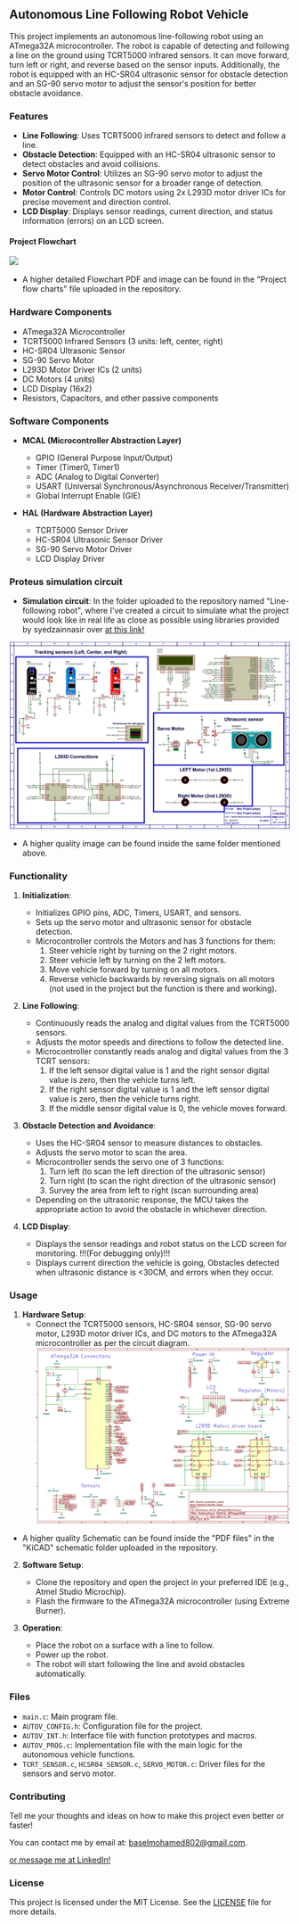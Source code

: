 ## Autonomous Line Following Robot Vehicle

This project implements an autonomous line-following robot using an ATmega32A microcontroller. The robot is capable of detecting and following a line on the ground using TCRT5000 infrared sensors. It can move forward, turn left or right, and reverse based on the sensor inputs. Additionally, the robot is equipped with an HC-SR04 ultrasonic sensor for obstacle detection and an SG-90 servo motor to adjust the sensor's position for better obstacle avoidance.

### Features

- **Line Following**: Uses TCRT5000 infrared sensors to detect and follow a line.
- **Obstacle Detection**: Equipped with an HC-SR04 ultrasonic sensor to detect obstacles and avoid collisions.
- **Servo Motor Control**: Utilizes an SG-90 servo motor to adjust the position of the ultrasonic sensor for a broader range of detection.
- **Motor Control**: Controls DC motors using 2x L293D motor driver ICs for precise movement and direction control.
- **LCD Display**: Displays sensor readings, current direction, and status information (errors) on an LCD screen.

#### Project Flowchart
![](https://github.com/RattleBrattle/Autonomous-Line-following-Vehicle-/blob/main/Project%20flow%20charts/AUTOV_FLOWCHART_V1.0.png?raw=true)

- A higher detailed Flowchart PDF and image can be found in the "Project flow charts" file uploaded in the repository.

### Hardware Components

- ATmega32A Microcontroller
- TCRT5000 Infrared Sensors (3 units: left, center, right)
- HC-SR04 Ultrasonic Sensor
- SG-90 Servo Motor
- L293D Motor Driver ICs (2 units)
- DC Motors (4 units)
- LCD Display (16x2)
- Resistors, Capacitors, and other passive components 

### Software Components

- **MCAL (Microcontroller Abstraction Layer)**
  - GPIO (General Purpose Input/Output)
  - Timer (Timer0, Timer1)
  - ADC (Analog to Digital Converter)
  - USART (Universal Synchronous/Asynchronous Receiver/Transmitter)
  - Global Interrupt Enable (GIE)
  
- **HAL (Hardware Abstraction Layer)**
  - TCRT5000 Sensor Driver
  - HC-SR04 Ultrasonic Sensor Driver
  - SG-90 Servo Motor Driver
  - LCD Display Driver
 
### Proteus simulation circuit

  - **Simulation circuit**: In the folder uploaded to the repository named "Line-following robot", where I've created a circuit
  to simulate what the project would look like in real life as close as possible using libraries provided by syedzainnasir over [at this link!](https://www.theengineeringprojects.com/2021/05/infrared-tracker-sensor-library-for-proteus.html)

  ![](https://github.com/RattleBrattle/Autonomous-Line-following-Vehicle-/blob/main/Line-following%20robot/Proteus%20schematic%20V1.1.png?raw=true)

  - A higher quality image can be found inside the same folder mentioned above.

### Functionality

1. **Initialization**: 
   - Initializes GPIO pins, ADC, Timers, USART, and sensors.
   - Sets up the servo motor and ultrasonic sensor for obstacle detection.
   - Microcontroller controls the Motors and has 3 functions for them:
     1) Steer vehicle right by turning on the 2 right motors.
     2) Steer vehicle left by turning on the 2 left motors.
     3) Move vehicle forward by turning on all motors.
     4) Reverse vehicle backwards by reversing signals on all motors (not used in the project but the function is there and working).

2. **Line Following**:
   - Continuously reads the analog and digital values from the TCRT5000 sensors.
   - Adjusts the motor speeds and directions to follow the detected line.
   - Microcontroller constantly reads analog and digital values from the 3 TCRT sensors:
     1) If the left sensor digital value is 1 and the right sensor digital value is zero, then the vehicle turns left.
     2) If the right sensor digital value is 1 and the left sensor digital value is zero, then the vehicle turns right.
     3) If the middle sensor digital value is 0, the vehicle moves forward.

3. **Obstacle Detection and Avoidance**:
   - Uses the HC-SR04 sensor to measure distances to obstacles.
   - Adjusts the servo motor to scan the area.
   - Microcontroller sends the servo one of 3 functions:
     1) Turn left (to scan the left direction of the ultrasonic sensor)
     2) Turn right (to scan the right direction of the ultrasonic sensor)
     3) Survey the area from left to right (scan surrounding area)
   - Depending on the ultrasonic response, the MCU takes the appropriate action to avoid the obstacle in whichever direction.

4. **LCD Display**:
   - Displays the sensor readings and robot status on the LCD screen for monitoring. !!!(For debugging only)!!!
   - Displays current direction the vehicle is going, Obstacles detected when ultrasonic distance is <30CM, and errors when they occur. 

### Usage

1. **Hardware Setup**:
   - Connect the TCRT5000 sensors, HC-SR04 sensor, SG-90 servo motor, L293D motor driver ICs, and DC motors to the ATmega32A microcontroller as per the circuit diagram.
![](https://github.com/RattleBrattle/Autonomous-Line-following-Vehicle-/blob/main/Autonomous%20Vehicle%20-%20KiCad/PDF%20files/Schematic%20V1.0.png?raw=true)

- A higher quality Schematic can be found inside the "PDF files" in the "KiCAD" schematic folder uploaded in the repository.
  
2. **Software Setup**:
   - Clone the repository and open the project in your preferred IDE (e.g., Atmel Studio Microchip).
   - Flash the firmware to the ATmega32A microcontroller (using Extreme Burner).

3. **Operation**:
   - Place the robot on a surface with a line to follow.
   - Power up the robot.
   - The robot will start following the line and avoid obstacles automatically.

### Files

- `main.c`: Main program file.
- `AUTOV_CONFIG.h`: Configuration file for the project.
- `AUTOV_INT.h`: Interface file with function prototypes and macros.
- `AUTOV_PROG.c`: Implementation file with the main logic for the autonomous vehicle functions.
- `TCRT_SENSOR.c`, `HCSR04_SENSOR.c`, `SERVO_MOTOR.c`: Driver files for the sensors and servo motor.

### Contributing

Tell me your thoughts and ideas on how to make this project even better or faster!

You can contact me by email at: baselmohamed802@gmail.com.

[or message me at LinkedIn!](www.linkedin.com/in/basel-sayed-b11534243)

### License

This project is licensed under the MIT License. See the [LICENSE](LICENSE) file for more details.
